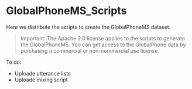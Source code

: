 # GlobalPhoneMS_Scripts
Here we distribute the scripts to create the GlobalPhoneMS dataset.

> Important: The Apache 2.0 license applies to the scripts to generate the GlobalPhoneMS. You can get access to the GlobalPhone data by purchasing a commercial or non-commercial use license.


To do:

- Uploade utterance lists
- Uploade mixing script
